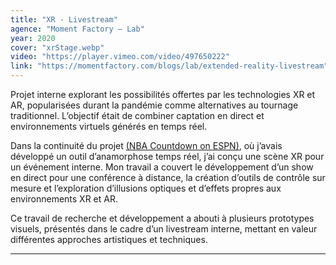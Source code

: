 ```yaml
---
title: "XR - Livestream"
agence: "Moment Factory – Lab"
year: 2020
cover: "xrStage.webp"
video: "https://player.vimeo.com/video/497650222"
link: "https://momentfactory.com/blogs/lab/extended-reality-livestream"
---
```


Projet interne explorant les possibilités offertes par les technologies XR et AR, popularisées durant la pandémie comme alternatives au tournage traditionnel. L’objectif était de combiner captation en direct et environnements virtuels générés en temps réel.

Dans la continuité du projet [(NBA Countdown on ESPN)](/work/espn), où j’avais développé un outil d’anamorphose temps réel, j’ai conçu une scène XR pour un événement interne. Mon travail a couvert le développement d’un show en direct pour une conférence à distance, la création d’outils de contrôle sur mesure et l’exploration d’illusions optiques et d’effets propres aux environnements XR et AR.

Ce travail de recherche et développement a abouti à plusieurs prototypes visuels, présentés dans le cadre d’un livestream interne, mettant en valeur différentes approches artistiques et techniques.

---
